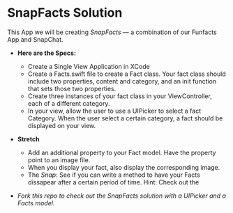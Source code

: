 # SnapFacts Solution

This App we will be creating *SnapFacts* — a combination of our Funfacts App and SnapChat.

+ **Here are the Specs:**
  * Create a Single View Application in XCode
  * Create a Facts.swift file to create a Fact class.  Your fact class should include two properties, content and        category, and an init function that sets those two properties.
  * Create three instances of your fact class in your ViewController, each of a different category.
  * In your view, allow the user to use a UIPicker to select a fact Category.  When the user select a certain category, a fact should be displayed on your view.  
+ **Stretch**
  * Add an additional property to your Fact model.  Have the property point to an image file.
  * When you display your fact, also display the corresponding image.
  * The *Snap*: See if you can write a method to have your Facts dissapear after a certain period of time.  Hint:        Check out the
 

+ *Fork this repo to check out the SnapFacts solution with a UIPicker and a Facts model.* 


